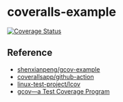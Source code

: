 # coveralls-example
[![Coverage Status](https://coveralls.io/repos/github/solareenlo/coveralls-example/badge.svg?branch=main)](https://coveralls.io/github/solareenlo/coveralls-example?branch=main)

## Reference
- [shenxianpeng/gcov-example](https://github.com/shenxianpeng/gcov-example/blob/master/makefile)
- [coverallsapp/github-action](https://github.com/coverallsapp/github-action)
- [linux-test-project/lcov](https://github.com/linux-test-project/lcov)
- [gcov—a Test Coverage Program](https://gcc.gnu.org/onlinedocs/gcc/Gcov.html)
